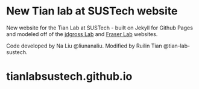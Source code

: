 # New Tian lab at SUSTech website
New website for the Tian Lab at SUSTech - built on Jekyll for Github Pages and modeled off of the [jdgross Lab](http://jdgrosslab.org) and [Fraser Lab](http://fraserlab.com) websites.

Code developed by Na Liu @liunanaliu. Modified by Ruilin Tian @tian-lab-sustech.
# tianlabsustech.github.io
